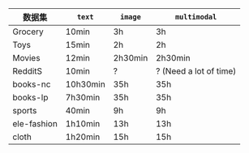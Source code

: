 | 数据集 | `text` | `image` | `multimodal` |
| ------ | ------ | ------- | ------------ |
| Grocery | 10min     | 3h      | 3h           |
| Toys   | 15min     | 2h      | 2h           |
| Movies | 12min     | 2h30min      | 2h30min           |
| RedditS | 10min     | ?      | ? (Need a lot of time)           |
| books-nc | 10h30min     | 35h      | 35h           |
| books-lp | 7h30min     | 35h      | 35h           |
| sports | 40min     | 9h      | 9h           |
| ele-fashion | 1h10min     | 13h      | 13h           |
| cloth | 1h20min     | 15h      | 15h           |